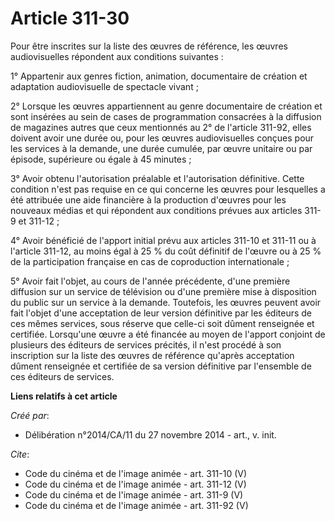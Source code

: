 # Article 311-30

Pour être inscrites sur la liste des œuvres de référence, les œuvres audiovisuelles répondent aux conditions suivantes : 

1° Appartenir aux genres fiction, animation, documentaire de création et adaptation audiovisuelle de spectacle vivant ; 

2° Lorsque les œuvres appartiennent au genre documentaire de création et sont insérées au sein de cases de programmation
consacrées à la diffusion de magazines autres que ceux mentionnés au 2° de l'article 311-92, elles doivent avoir une durée
ou, pour les œuvres audiovisuelles conçues pour les services à la demande, une durée cumulée, par œuvre unitaire ou par
épisode, supérieure ou égale à 45 minutes ; 

3° Avoir obtenu l'autorisation préalable et l'autorisation définitive. Cette condition n'est pas requise en ce qui concerne
les œuvres pour lesquelles a été attribuée une aide financière à la production d'œuvres pour les nouveaux médias et qui
répondent aux conditions prévues aux articles 311-9 et 311-12 ; 

4° Avoir bénéficié de l'apport initial prévu aux articles 311-10 et 311-11 ou à l'article 311-12, au moins égal à 25 % du
coût définitif de l'œuvre ou à 25 % de la participation française en cas de coproduction internationale ; 

5° Avoir fait l'objet, au cours de l'année précédente, d'une première diffusion sur un service de télévision ou d'une
première mise à disposition du public sur un service à la demande. Toutefois, les œuvres peuvent avoir fait l'objet d'une
acceptation de leur version définitive par les éditeurs de ces mêmes services, sous réserve que celle-ci soit dûment
renseignée et certifiée. Lorsqu'une œuvre a été financée au moyen de l'apport conjoint de plusieurs des éditeurs de services
précités, il n'est procédé à son inscription sur la liste des œuvres de référence qu'après acceptation dûment renseignée et
certifiée de sa version définitive par l'ensemble de ces éditeurs de services.

**Liens relatifs à cet article**

_Créé par_:

  - Délibération n°2014/CA/11 du 27 novembre 2014 - art., v. init.

_Cite_:

  - Code du cinéma et de l'image animée - art. 311-10 (V)
  - Code du cinéma et de l'image animée - art. 311-12 (V)
  - Code du cinéma et de l'image animée - art. 311-9 (V)
  - Code du cinéma et de l'image animée - art. 311-92 (V)
